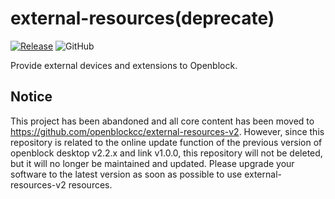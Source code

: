 # external-resources(deprecate)

[![Release](https://github.com/openblockcc/external-resources/actions/workflows/release.yml/badge.svg)](https://github.com/openblockcc/external-resources/actions/workflows/release.yml)
![GitHub](https://img.shields.io/github/license/openblockcc/external-resources)

Provide external devices and extensions to Openblock.

## Notice
This project has been abandoned and all core content has been moved to https://github.com/openblockcc/external-resources-v2. However, since this repository is related to the online update function of the previous version of openblock desktop v2.2.x and link v1.0.0, this repository will not be deleted, but it will no longer be maintained and updated. Please upgrade your software to the latest version as soon as possible to use external-resources-v2 resources.
